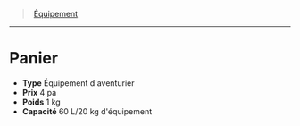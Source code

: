 ﻿---
!EquipmentItem
Type: Équipement d'aventurier
Price: 4 pa
Weight: 1 kg
Capacity: 60 L/20 kg d'équipement
Id: equipment_hd.md#panier
ParentLink: equipment_hd.md#Équipement
Name: Panier
ParentName: Équipement
NameLevel: 1
Attributes: {}
---
> [Équipement](hd_equipment.md)

---

# Panier

- **Type** Équipement d'aventurier
- **Prix** 4 pa
- **Poids** 1 kg
- **Capacité** 60 L/20 kg d'équipement

